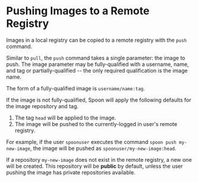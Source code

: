 # Pushing Images to a Remote Registry

Images in a local registry can be copied to a remote registry with the `push` command. 

Similar to `pull`, the `push` command takes a single parameter: the image to push. The image parameter may be fully-qualified with a username, name, and tag or partially-qualified -- the only required qualification is the image name. 

The form of a fully-qualified image is `username/name:tag`. 

If the image is not fully-qualified, Spoon will apply the following defaults for the image repository and tag.

1. The tag `head` will be applied to the image. 
2. The image will be pushed to the currently-logged in user's remote registry.

For example, if the user `spoonuser` executes the command `spoon push my-new-image`, the image will be pushed as `spoonuser/my-new-image:head`. 

If a repository `my-new-image` does not exist in the remote registry, a new one will be created. This repository will be **public** by default, unless the user pushing the image has private repositories available. 